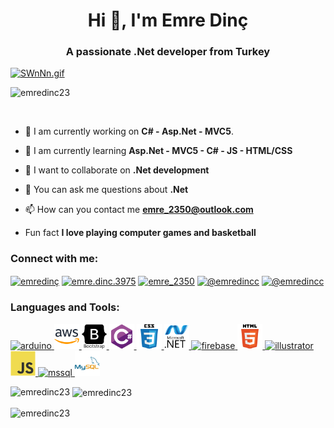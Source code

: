 <h1 align="center">Hi 👋, I'm Emre Dinç</h1>
<h3 align="center">A passionate .Net developer from Turkey</h3>
<a href="https://gifyu.com/image/SWnNn"><img src="https://s12.gifyu.com/images/SWnNn.gif" alt="SWnNn.gif" border="0" /></a>

<p align="left"> <img src="https://komarev.com/ghpvc/?username=emredinc23&label=Profile%20views&color=0e75b6&style=flat" alt="emredinc23" /> </p>

<p align="left"> <a href="https://twitter.com/" target="blank"><img src="https://img.shields.io/twitter/follow/?logo=twitter&style=for-the-badge" alt="" /></a> </p>

- 🔭 I am currently working on **C# - Asp.Net - MVC5**.

- 🌱 I am currently learning **Asp.Net - MVC5 - C# - JS - HTML/CSS**

- 👯 I want to collaborate on **.Net development**

- 💬 You can ask me questions about **.Net**

- 📫 How can you contact me **emre_2350@outlook.com**

- Fun fact **I love playing computer games and basketball**

<h3 align="left">Connect with me:</h3>
<p align="left">
<a href="https://linkedin.com/in/emredinç" target="blank"><img align="center" src="https://raw.githubusercontent.com/rahuldkjain/github-profile-readme-generator/master/src/images/icons/Social/linked-in-alt.svg" alt="emredinç" height="30" width="40" /></a>
<a href="https://fb.com/emre.dinc.3975" target="blank"><img align="center" src="https://raw.githubusercontent.com/rahuldkjain/github-profile-readme-generator/master/src/images/icons/Social/facebook.svg" alt="emre.dinc.3975" height="30" width="40" /></a>
<a href="https://instagram.com/emre_2350" target="blank"><img align="center" src="https://raw.githubusercontent.com/rahuldkjain/github-profile-readme-generator/master/src/images/icons/Social/instagram.svg" alt="emre_2350" height="30" width="40" /></a>
 <a href="https://medium.com/@emredincc" target="blank"><img align="center" src="https://raw.githubusercontent.com/rahuldkjain/github-profile-readme-generator/master/src/images/icons/Social/medium.svg" alt="@emredincc" height="30" width="40" /></a>
  <a href="https://twitter.com/@_emredinc_" target="blank"><img align="center" src="https://raw.githubusercontent.com/rahuldkjain/github-profile-readme-generator/master/src/images/icons/Social/twitter.svg" alt="@emredincc" height="30" width="40" /></a>
</p>

<h3 align="left">Languages and Tools:</h3>
<p align="left"> <a href="https://www.arduino.cc/" target="_blank" rel="noreferrer"> <img src="https://cdn.worldvectorlogo.com/logos/arduino-1.svg" alt="arduino" width="40" height="40"/> </a> <a href="https://aws.amazon.com" target="_blank" rel="noreferrer"> <img src="https://raw.githubusercontent.com/devicons/devicon/master/icons/amazonwebservices/amazonwebservices-original-wordmark.svg" alt="aws" width="40" height="40"/> </a> <a href="https://getbootstrap.com" target="_blank" rel="noreferrer"> <img src="https://raw.githubusercontent.com/devicons/devicon/master/icons/bootstrap/bootstrap-plain-wordmark.svg" alt="bootstrap" width="40" height="40"/> </a> <a href="https://www.w3schools.com/cs/" target="_blank" rel="noreferrer"> <img src="https://raw.githubusercontent.com/devicons/devicon/master/icons/csharp/csharp-original.svg" alt="csharp" width="40" height="40"/> </a> <a href="https://www.w3schools.com/css/" target="_blank" rel="noreferrer"> <img src="https://raw.githubusercontent.com/devicons/devicon/master/icons/css3/css3-original-wordmark.svg" alt="css3" width="40" height="40"/> </a> <a href="https://dotnet.microsoft.com/" target="_blank" rel="noreferrer"> <img src="https://raw.githubusercontent.com/devicons/devicon/master/icons/dot-net/dot-net-original-wordmark.svg" alt="dotnet" width="40" height="40"/> </a> <a href="https://firebase.google.com/" target="_blank" rel="noreferrer"> <img src="https://www.vectorlogo.zone/logos/firebase/firebase-icon.svg" alt="firebase" width="40" height="40"/> </a> <a href="https://www.w3.org/html/" target="_blank" rel="noreferrer"> <img src="https://raw.githubusercontent.com/devicons/devicon/master/icons/html5/html5-original-wordmark.svg" alt="html5" width="40" height="40"/> </a> <a href="https://www.adobe.com/in/products/illustrator.html" target="_blank" rel="noreferrer"> <img src="https://www.vectorlogo.zone/logos/adobe_illustrator/adobe_illustrator-icon.svg" alt="illustrator" width="40" height="40"/> </a> <a href="https://developer.mozilla.org/en-US/docs/Web/JavaScript" target="_blank" rel="noreferrer"> <img src="https://raw.githubusercontent.com/devicons/devicon/master/icons/javascript/javascript-original.svg" alt="javascript" width="40" height="40"/> </a> <a href="https://www.microsoft.com/en-us/sql-server" target="_blank" rel="noreferrer"> <img src="https://www.svgrepo.com/show/303229/microsoft-sql-server-logo.svg" alt="mssql" width="40" height="40"/> </a> <a href="https://www.mysql.com/" target="_blank" rel="noreferrer"> <img src="https://raw.githubusercontent.com/devicons/devicon/master/icons/mysql/mysql-original-wordmark.svg" alt="mysql" width="40" height="40"/> </a> </p>

<p><img align="left" src="https://github-readme-stats.vercel.app/api/top-langs?username=emredinc23&show_icons=true&locale=en&layout=compact" alt="emredinc23" /></p>

<p>&nbsp;<img align="center" src="https://github-readme-stats.vercel.app/api?username=emredinc23&show_icons=true&locale=en" alt="emredinc23" /></p>

<p><img align="center" src="https://github-readme-streak-stats.herokuapp.com/?user=emredinc23&" alt="emredinc23" /></p>

